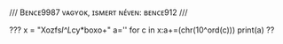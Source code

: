 ///
Bᴇɴᴄᴇ9987 ᴠᴀɢʏᴏᴋ, ɪsᴍᴇʀᴛ ɴᴇ́ᴠᴇɴ: ʙᴇɴᴄᴇ912
///

???
x = "Xozfs*I^L*cy*boxo+"
a=''
for c in x:a+=(chr(10^ord(c))) 
print(a)
??
